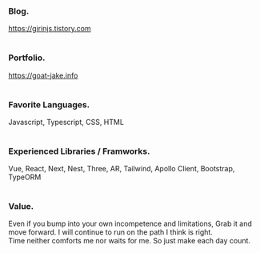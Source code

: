 ### Blog.
https://girinjs.tistory.com 
<br /><br />

### Portfolio.
https://goat-jake.info
<br /><br />

### Favorite Languages.
Javascript, Typescript, CSS, HTML
<br /><br />

### Experienced Libraries / Framworks.
Vue, React, Next, Nest, Three, AR, Tailwind, Apollo Client, Bootstrap, TypeORM 
<br /><br />

### Value.

Even if you bump into your own incompetence and limitations, Grab it and move forward. I will continue to run on the path I think is right.<br />
Time neither comforts me nor waits for me. So just make each day count.
<br /><br />
